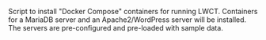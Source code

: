 Script to install "Docker Compose" containers for running LWCT. Containers for a MariaDB server and an Apache2/WordPress server will be installed. The servers are pre-configured and pre-loaded with sample data.
